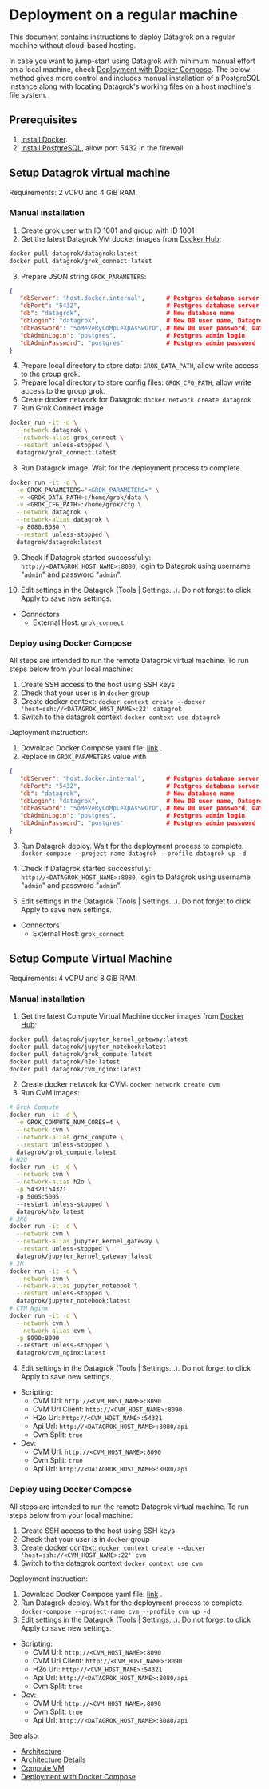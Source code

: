 <!-- TITLE: Deployment on a regular machine -->
<!-- SUBTITLE: -->

# Deployment on a regular machine

This document contains instructions to deploy Datagrok on a regular machine without cloud-based hosting.

In case you want to jump-start using Datagrok with minimum manual effort on a local machine,
check [Deployment with Docker Compose](docker-compose.md). The below method gives more control and includes manual
installation of a PostgreSQL instance along with locating Datagrok's working files on a host machine's file system.

## Prerequisites

1. [Install Docker](https://docs.docker.com/get-docker/).
2. [Install PostgreSQL](https://www.postgresql.org/download/), allow port 5432 in the firewall.

## Setup Datagrok virtual machine

Requirements: 2 vCPU and 4 GiB RAM.

### Manual installation

1. Create grok user with ID 1001 and group with ID 1001
2. Get the latest Datagrok VM docker images from [Docker Hub](https://hub.docker.com/u/datagrok):

```bash
docker pull datagrok/datagrok:latest
docker pull datagrok/grok_connect:latest
```

3. Prepare JSON string `GROK_PARAMETERS`:

```json
{
   "dbServer": "host.docker.internal",      # Postgres database server (use host.docker.internal or 172.17.0.1 to connect to localhost)
   "dbPort": "5432",                        # Postgres database server port
   "db": "datagrok",                        # New database name
   "dbLogin": "datagrok",                   # New DB user name, Datagrok will use it to connect to Postgres database
   "dbPassword": "SoMeVeRyCoMpLeXpAsSwOrD", # New DB user password, Datagrok will use it to connect to Postgres database
   "dbAdminLogin": "postgres",              # Postgres admin login
   "dbAdminPassword": "postgres"            # Postgres admin password
}
```

4. Prepare local directory to store data: `GROK_DATA_PATH`, allow write access to the group grok.
5. Prepare local directory to store config files: `GROK_CFG_PATH`, allow write access to the group grok.
6. Create docker network for Datagrok: `docker network create datagrok`
7. Run Grok Connect image

```bash
docker run -it -d \
  --network datagrok \
  --network-alias grok_connect \
  --restart unless-stopped \
  datagrok/grok_connect:latest
```

8. Run Datagrok image. Wait for the deployment process to complete.

```bash
docker run -it -d \
  -e GROK_PARAMETERS="<GROK_PARAMETERS>" \
  -v <GROK_DATA_PATH>:/home/grok/data \
  -v <GROK_CFG_PATH>:/home/grok/cfg \
  --network datagrok \
  --network-alias datagrok \
  -p 8080:8080 \
  --restart unless-stopped \
  datagrok/datagrok:latest
```

9. Check if Datagrok started successfully: `http://<DATAGROK_HOST_NAME>:8080`, login to Datagrok using
   username "`admin`" and password "`admin`".

10. Edit settings in the Datagrok (Tools | Settings...). Do not forget to click Apply to save new settings.

* Connectors
  * External Host: `grok_connect`

### Deploy using Docker Compose

All steps are intended to run the remote Datagrok virtual machine. To run steps below from your local machine:

1. Create SSH access to the host using SSH keys
2. Check that your user is in `docker` group
3. Create docker context: `docker context create --docker 'host=ssh://<DATAGROK_HOST_NAME>:22' datagrok`
4. Switch to the datagrok context `docker context use datagrok`

Deployment instruction:

1. Download Docker Compose yaml
   file: [link](https://github.com/datagrok-ai/public/blob/master/docker/localhost.docker-compose.yaml)
   .
2. Replace in `GROK_PARAMETERS` value with

```json
{
   "dbServer": "host.docker.internal",      # Postgres database server (use host.docker.internal or 172.17.0.1 to connect to localhost)
   "dbPort": "5432",                        # Postgres database server port
   "db": "datagrok",                        # New database name
   "dbLogin": "datagrok",                   # New DB user name, Datagrok will use it to connect to Postgres database
   "dbPassword": "SoMeVeRyCoMpLeXpAsSwOrD", # New DB user password, Datagrok will use it to connect to Postgres database
   "dbAdminLogin": "postgres",              # Postgres admin login
   "dbAdminPassword": "postgres"            # Postgres admin password
}
```

3. Run Datagrok deploy. Wait for the deployment process to complete.
   `docker-compose --project-name datagrok --profile datagrok up -d`
4. Check if Datagrok started successfully: `http://<DATAGROK_HOST_NAME>:8080`, login to Datagrok using
   username "`admin`" and password "`admin`".

5. Edit settings in the Datagrok (Tools | Settings...). Do not forget to click Apply to save new settings.

* Connectors
  * External Host: `grok_connect`

## Setup Compute Virtual Machine

Requirements: 4 vCPU and 8 GiB RAM.

### Manual installation

1. Get the latest Compute Virtual Machine docker images from [Docker Hub](https://hub.docker.com/u/datagrok):

```bash
docker pull datagrok/jupyter_kernel_gateway:latest
docker pull datagrok/jupyter_notebook:latest
docker pull datagrok/grok_compute:latest
docker pull datagrok/h2o:latest
docker pull datagrok/cvm_nginx:latest
```

2. Create docker network for CVM: `docker network create cvm`
3. Run CVM images:

```bash
# Grok Compute
docker run -it -d \
  -e GROK_COMPUTE_NUM_CORES=4 \
  --network cvm \
  --network-alias grok_compute \
  --restart unless-stopped \
  datagrok/grok_compute:latest
# H2O
docker run -it -d \
  --network cvm \
  --network-alias h2o \
  -p 54321:54321 
  -p 5005:5005 
  --restart unless-stopped \
  datagrok/h2o:latest
# JKG
docker run -it -d \
  --network cvm \
  --network-alias jupyter_kernel_gateway \
  --restart unless-stopped \
  datagrok/jupyter_kernel_gateway:latest
# JN
docker run -it -d \
  --network cvm \
  --network-alias jupyter_notebook \
  --restart unless-stopped \
  datagrok/jupyter_notebook:latest
# CVM Nginx
docker run -it -d \
  --network cvm \
  --network-alias cvm \
  -p 8090:8090 
  --restart unless-stopped \
  datagrok/cvm_nginx:latest
```

4. Edit settings in the Datagrok (Tools | Settings...). Do not forget to click Apply to save new settings.

* Scripting:
  * CVM Url: `http://<CVM_HOST_NAME>:8090`
  * CVM Url Client: `http://<CVM_HOST_NAME>:8090`
  * H2o Url: `http://<CVM_HOST_NAME>:54321`
  * Api Url: `http://<DATAGROK_HOST_NAME>:8080/api`
  * Cvm Split: `true`
* Dev:
  * CVM Url: `http://<CVM_HOST_NAME>:8090`
  * Cvm Split: `true`
  * Api Url: `http://<DATAGROK_HOST_NAME>:8080/api`

### Deploy using Docker Compose

All steps are intended to run the remote Datagrok virtual machine. To run steps below from your local machine:

1. Create SSH access to the host using SSH keys
2. Check that your user is in `docker` group
3. Create docker context: `docker context create --docker 'host=ssh://<CVM_HOST_NAME>:22' cvm`
4. Switch to the datagrok context `docker context use cvm`

Deployment instruction:

1. Download Docker Compose yaml
   file: [link](https://github.com/datagrok-ai/public/blob/master/docker/localhost.docker-compose.yaml)
   .
2. Run Datagrok deploy. Wait for the deployment process to complete.
   `docker-compose --project-name cvm --profile cvm up -d`
3. Edit settings in the Datagrok (Tools | Settings...). Do not forget to click Apply to save new settings.

* Scripting:
  * CVM Url: `http://<CVM_HOST_NAME>:8090`
  * CVM Url Client: `http://<CVM_HOST_NAME>:8090`
  * H2o Url: `http://<CVM_HOST_NAME>:54321`
  * Api Url: `http://<DATAGROK_HOST_NAME>:8080/api`
  * Cvm Split: `true`
* Dev:
  * CVM Url: `http://<CVM_HOST_NAME>:8090`
  * Cvm Split: `true`
  * Api Url: `http://<DATAGROK_HOST_NAME>:8080/api`

See also:

* [Architecture](architecture.md#application)
* [Architecture Details](architecture-details.md)
* [Compute VM](compute-vm.md)
* [Deployment with Docker Compose](docker-compose.md)
